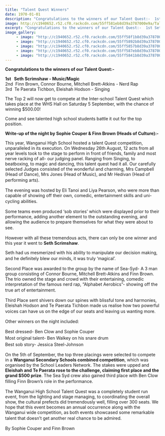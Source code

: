 ```yaml
---
title: "Talent Quest Winners"
date: 1970-01-01
description: "Congratulations to the winners of our Talent Quest:-  1st Seth Scimshaw;  2nd Finn Brown, Connor Bourne, Mitchell Brett-Atkins;  3rd Te Paerata Tichbon, Eleishah Hodson."
image: http://c1940652.r52.cf0.rackcdn.com/55ff581eb8d39a3787000e9a/Talent-Quest-98.jpg
excerpt: "Congratulations to the winners of our Talent Quest:-  1st Seth Scimshaw;  2nd Finn Brown, Connor Bourne, Mitchell Brett-Atkins;  3rd Te Paerata Tichbon, Eleishah Hodson."
image_gallery:
     - image: "http://c1940652.r52.cf0.rackcdn.com/55ff58f1b8d39a3787000eae/Talent-Quest-107.jpg"
     - image: "http://c1940652.r52.cf0.rackcdn.com/55ff5892b8d39a3787000ea6/Talent-Quest-54.jpg"
     - image: "http://c1940652.r52.cf0.rackcdn.com/55ff5857b8d39a3787000ea0/Talent-Quest-12.jpg"
     - image: "http://c1940652.r52.cf0.rackcdn.com/55ff587eb8d39a3787000ea4/Talent-Quest-43.jpg"
     - image: "http://c1940652.r52.cf0.rackcdn.com/55ff5841b8d39a3787000e9e/Talent-Quest-7.jpg"
---
```


<p><strong>Congratulations to the winners of our Talent Quest:-</strong></p>
<p><span><strong>1st &nbsp; Seth Scrimshaw - Music/Magic</strong><br />2nd &nbsp;Finn Brown, Connor Bourne, Mitchell Brett-Atkins - Nerd Rap<br />3rd &nbsp;Te Paerata Tichbon, Eleishah Hodson - Singing&nbsp;</span></p>
<p><span>The Top 2 will now get to compete at the Inter-school Talent Quest which takes place at the WHS Hall on Saturday 5 September, with the chance of winning $500.00!</span></p>
<p><span><span>Come and see talented high school students battle it out for the top position.</span></span></p>
<p><strong>Write-up of the night by Sophie Couper &amp; Finn Brown (Heads of Culture):-</strong></p>
<p>This year, Wanganui High School hosted a talent Quest competition, unparalleled in its execution. On Wednesday 26th August, 12 acts from all year levels took to the stage to perform in front of friends, family and most nerve racking of all- our judging panel. Ranging from Singing, to beatboxing, to magic and dancing, this talent quest had it all. Our carefully selected Judges consisted of the wonderful and charming, Mrs Campbell (Head of Dance), Mrs Jones (Head of Music), and Mr Hedivan (Head of performing arts).<span style="line-height: 1.5;">&nbsp;</span></p>
<p>The evening was hosted by Eli Tanoi and Liya Pearson, who were more than capable of showing off their own, comedic, entertainment skills and uni-cycling abilities.<span style="line-height: 1.5;">&nbsp;</span></p>
<p>Some teams even produced &lsquo;sob stories&rsquo; which were displayed prior to their performance, adding another element to the outstanding evening, and allowing the audience to prepare themselves for what they were about to see.<span style="line-height: 1.5;">&nbsp;</span></p>
<p>However with all these tremendous acts, there can only be one winner and this year it went to <strong>Seth Scrimshaw</strong>.</p>
<p>Seth had us mesmerized with his ability to manipulate our decision making, and he definitely blew our minds, it was truly &lsquo;magical&rsquo;.<span style="line-height: 1.5;">&nbsp;</span></p>
<p>Second Place was awarded to the group by the name of Sea-Syd- A 3 man group consisting of Connor Bourne, Mitchell Brett-Atkins and Finn Brown. The trio owned the stage and crowd with their entertaining, comedic interpretation of the famous nerd rap, &ldquo;Alphabet Aerobics&rdquo;- showing off the true art of entertainment.<span style="line-height: 1.5;">&nbsp;</span></p>
<p>Third Place sent shivers down our spines with blissful tone and harmonies, Eleishah Hodson and Te Paerata Tichbon made us realise how two powerful voices can have us on the edge of our seats and leaving us wanting more.<span style="line-height: 1.5;">&nbsp;</span></p>
<p>Other winners on the night included:</p>
<p><span style="line-height: 1.5;">Best dressed- Ben Clow and Sophie Couper<br /></span><span style="line-height: 1.5;">Most original talent- Ben Walkey on his snare drum<br /></span><span style="line-height: 1.5;">Best sob story- Jessica Steel-Johnson</span><span style="line-height: 1.5;">&nbsp;</span></p>
<p>On the 5th of September, the top three placings were selected to compete in a <strong>Wanganui Secondary Schools combined competition</strong>, which was organised by the School Leaders Network. The stakes were upped and <strong>Eleishah and Te Paerata rose to the challenge, claiming first place and the grand $500 prize</strong>. The Sea Syd crew also gained third place with Ben Clow filling Finn Brown&rsquo;s role in the performance.<span style="line-height: 1.5;">&nbsp;</span></p>
<p>The Wanganui High School Talent Quest was a completely student run event, from the lighting and stage managing, to coordinating the overall show, the cultural prefects did tremendously well, filling over 300 seats. We hope that this event becomes an annual occurrence along with the Wanganui wide competition, as both events showcased some remarkable talent that doesn&rsquo;t get another real chance to be admired.<span style="line-height: 1.5;">&nbsp;</span></p>
<p>By Sophie Couper and Finn Brown&nbsp;</p>

